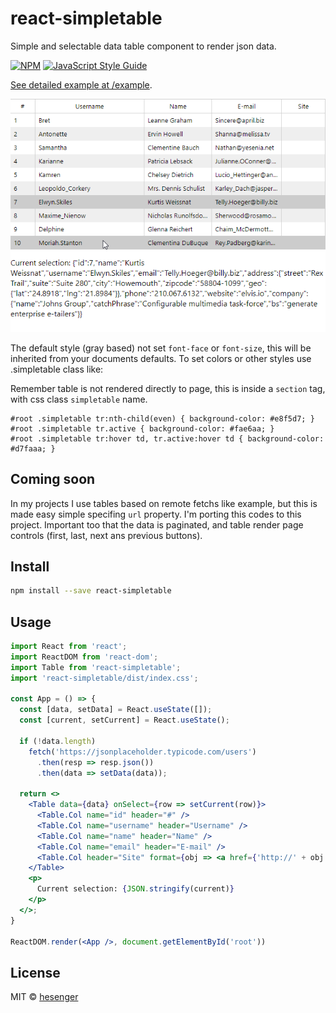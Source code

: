 # react-simpletable

Simple and selectable data table component to render json data.

[![NPM](https://img.shields.io/npm/v/react-simpletable.svg)](https://www.npmjs.com/package/react-simpletable)
[![JavaScript Style Guide](https://img.shields.io/badge/code_style-standard-brightgreen.svg)](https://standardjs.com)

[See detailed example at /example](example).

![Example table rendering json](docs/example.png)

The default style (gray based) not set `font-face` or `font-size`, this 
will be inherited from your documents defaults. To set colors or other styles 
use .simpletable class like:

Remember table is not rendered directly to page, this is inside a `section` tag, with
css class `simpletable` name.

```
#root .simpletable tr:nth-child(even) { background-color: #e8f5d7; }
#root .simpletable tr.active { background-color: #fae6aa; }
#root .simpletable tr:hover td, tr.active:hover td { background-color: #d7faaa; }
```

## Coming soon

In my projects I use tables based on remote fetchs like example, but this is made 
easy simple specifing `url` property. I'm porting this codes to this project. Important
too that the data is paginated, and table render page controls (first, last, next ans previous buttons).

## Install

```bash
npm install --save react-simpletable
```

## Usage

```jsx
import React from 'react';
import ReactDOM from 'react-dom';
import Table from 'react-simpletable';
import 'react-simpletable/dist/index.css';

const App = () => {
  const [data, setData] = React.useState([]);
  const [current, setCurrent] = React.useState();

  if (!data.length)
    fetch('https://jsonplaceholder.typicode.com/users')
      .then(resp => resp.json())
      .then(data => setData(data));

  return <>
    <Table data={data} onSelect={row => setCurrent(row)}>
      <Table.Col name="id" header="#" />
      <Table.Col name="username" header="Username" />
      <Table.Col name="name" header="Name" />
      <Table.Col name="email" header="E-mail" />
      <Table.Col header="Site" format={obj => <a href={'http://' + obj.website}>{obj.website}</a>} />
    </Table>
    <p>
      Current selection: {JSON.stringify(current)}
    </p>
  </>;
}

ReactDOM.render(<App />, document.getElementById('root'))
```

## License

MIT © [hesenger](https://github.com/hesenger)
